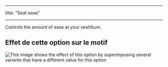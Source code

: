 - - -
title: "Seat ease"
- - -

Controls the amount of ease at your seat/bum.

## Effet de cette option sur le motif

![This image shows the effect of this option by superimposing several variants that have a different value for this option](charlie_seatease_sample.svg "Effect of this option on the pattern")
